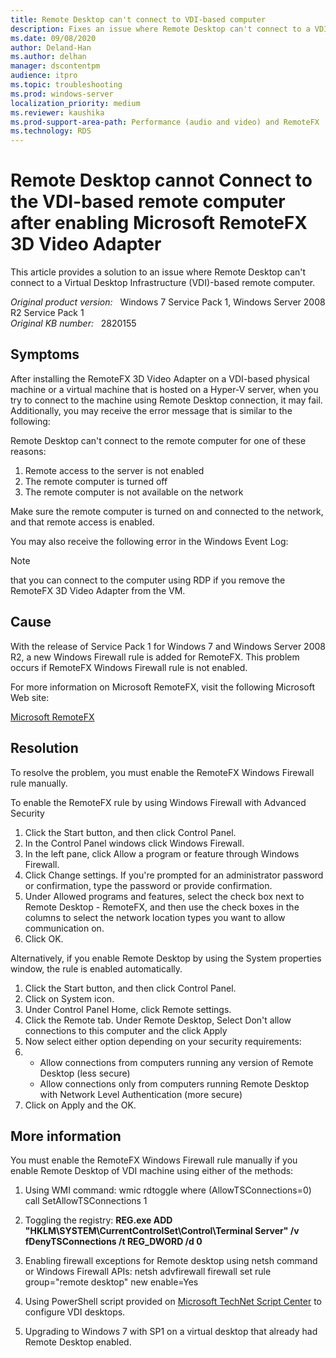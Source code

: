 ```yaml
---
title: Remote Desktop can't connect to VDI-based computer
description: Fixes an issue where Remote Desktop can't connect to a VDI-based remote computer.
ms.date: 09/08/2020
author: Deland-Han
ms.author: delhan
manager: dscontentpm
audience: itpro
ms.topic: troubleshooting
ms.prod: windows-server
localization_priority: medium
ms.reviewer: kaushika
ms.prod-support-area-path: Performance (audio and video) and RemoteFX
ms.technology: RDS
---
```

# Remote Desktop cannot Connect to the VDI-based remote computer after enabling Microsoft RemoteFX 3D Video Adapter

This article provides a solution to an issue where Remote Desktop can't connect to a Virtual Desktop Infrastructure (VDI)-based remote computer.

_Original product version:_ &nbsp; Windows 7 Service Pack 1, Windows Server 2008 R2 Service Pack 1  
_Original KB number:_ &nbsp; 2820155

## Symptoms

After installing the RemoteFX 3D Video Adapter on a VDI-based physical machine or a virtual machine that is hosted on a Hyper-V server, when you try to connect to the machine using Remote Desktop connection, it may fail. Additionally, you may receive the error message that is similar to the following:

Remote Desktop can't connect to the remote computer for one of these reasons:

1) Remote access to the server is not enabled
2) The remote computer is turned off
3) The remote computer is not available on the network

Make sure the remote computer is turned on and connected to the network, and that remote access is enabled.

You may also receive the following error in the Windows Event Log:

> [!NOTE]
> that you can connect to the computer using RDP if you remove the RemoteFX 3D Video Adapter from the VM.

## Cause

With the release of Service Pack 1 for Windows 7 and Windows Server 2008 R2, a new Windows Firewall rule is added for RemoteFX. This problem occurs if RemoteFX Windows Firewall rule is not enabled.

For more information on Microsoft RemoteFX, visit the following Microsoft Web site:

[Microsoft RemoteFX](https://technet.microsoft.com/library/ff817578%28v=ws.10%29.aspx) 

## Resolution

To resolve the problem, you must enable the RemoteFX Windows Firewall rule manually.

To enable the RemoteFX rule by using Windows Firewall with Advanced Security

1. Click the Start button, and then click Control Panel.
2. In the Control Panel windows click Windows Firewall.
3. In the left pane, click Allow a program or feature through Windows Firewall.
4. Click Change settings. If you're prompted for an administrator password or confirmation, type the password or provide confirmation.
5. Under Allowed programs and features, select the check box next to Remote Desktop - RemoteFX, and then use the check boxes in the columns to select the network location types you want to allow communication on.
6. Click OK.

Alternatively, if you enable Remote Desktop by using the System properties window, the rule is enabled automatically.

1. Click the Start button, and then click Control Panel.
2. Click on System  icon.
3. Under Control Panel Home, click Remote settings.
4. Click the Remote tab. Under Remote Desktop, Select Don't allow connections to this computer and the click Apply 
5. Now select either option depending on your security requirements:
6.
   - Allow connections from computers running any version of Remote Desktop (less secure)
   - Allow connections only from computers running Remote Desktop with Network Level Authentication (more secure)
7. Click on Apply and the OK.

## More information

You must enable the RemoteFX Windows Firewall rule manually if you enable Remote Desktop of VDI machine using either of the methods:

1. Using WMI command:
 wmic rdtoggle where (AllowTSConnections=0) call SetAllowTSConnections 1 

2. Toggling the registry:
 **REG.exe ADD "HKLM\SYSTEM\CurrentControlSet\Control\Terminal Server" /v fDenyTSConnections /t REG_DWORD /d 0**  
3. Enabling firewall exceptions for Remote desktop using netsh  command or Windows Firewall APIs:
 netsh advfirewall firewall set rule group="remote desktop" new enable=Yes 

4. Using PowerShell script provided on [Microsoft TechNet Script Center](https://go.microsoft.com/fwlink/?linkid=184804) to configure VDI desktops.
5. Upgrading to Windows 7 with SP1 on a virtual desktop that already had Remote Desktop enabled.
